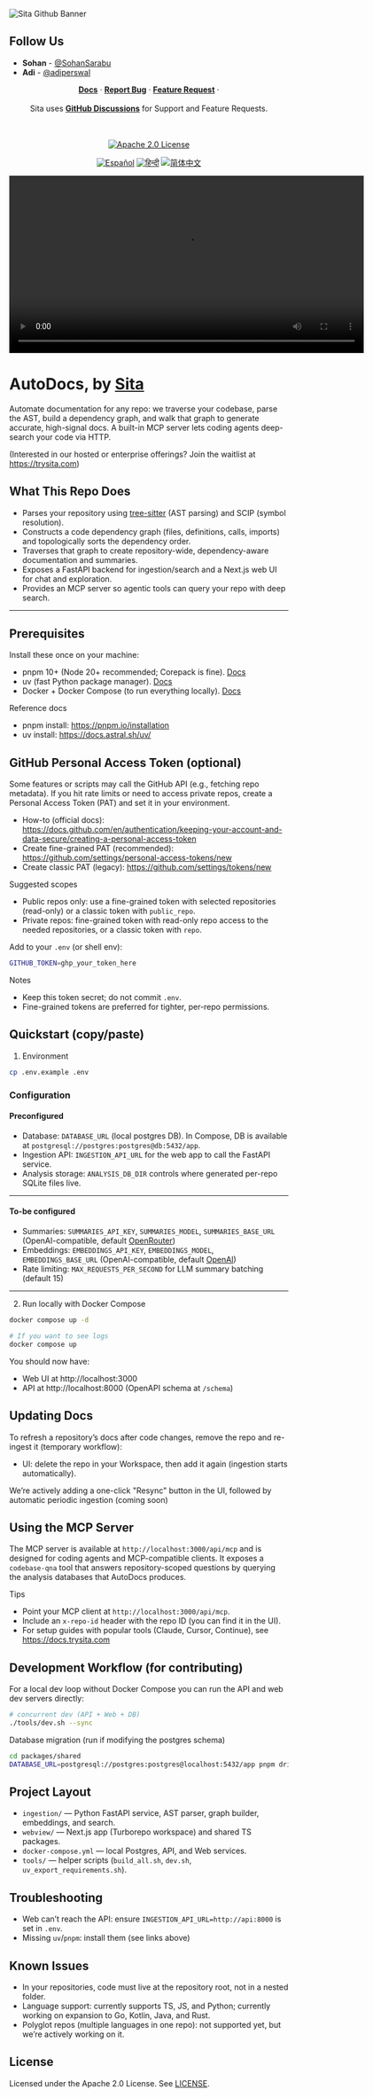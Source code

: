 ![Sita Github Banner](https://raw.githubusercontent.com/TrySita/AutoDocs/refs/heads/main/assets/sita-og.png)

## Follow Us
- **Sohan** - [@SohanSarabu](https://x.com/SohanSarabu)
- **Adi** - [@adiperswal](https://x.com/adiperswal)

<div align="center">
   <div>
      <a href="https://docs.trysita.com"><strong>Docs</strong></a> ·
      <a href="https://github.com/TrySita/AutoDocs/issues"><strong>Report Bug</strong></a> ·
      <a href="https://langfuse.com/ideas"><strong>Feature Request</strong></a> ·
   </div>
   <br/>
   <span>Sita uses <a href="https://github.com/orgs/TrySita/discussions"><strong>GitHub Discussions</strong></a>  for Support and Feature Requests.</span>
   <br/>
   <br/>
   <br/>
   <div>
   </div>
</div>

<p align="center">
   <a href="./LICENSE">
   <img src="https://img.shields.io/badge/License-Apache%202.0-E11311.svg" alt="Apache 2.0 License">
   </a>
</p>

<p align="center">
  <a href="./readmes/README.zh-CN.md"><img alt="Español" src="https://img.shields.io/badge/Español-d9d9d9"></a>
  <a href="./readmes/README.zh-CN.md"><img alt="हिन्दी" src="https://img.shields.io/badge/Hindi-d9d9d9"></a>
    <a href="./readmes/README.zh-CN.md"><img alt="简体中文" src="https://img.shields.io/badge/简体中文-d9d9d9"></a>
</p>

<video width="640" controls>
 <source src="https://github.com/TrySita/AutoDocs/raw/refs/heads/main/assets/sita%20demo.mp4" type="video/mp4">
 Your browser does not support the video tag.
</video>

# AutoDocs, by [Sita](https://trysita.com)

Automate documentation for any repo: we traverse your codebase, parse the AST, build a dependency graph, and walk that graph to generate accurate, high-signal docs. A built-in MCP server lets coding agents deep-search your code via HTTP.

(Interested in our hosted or enterprise offerings? Join the waitlist at https://trysita.com)

## What This Repo Does

- Parses your repository using [tree-sitter](https://github.com/tree-sitter/tree-sitter) (AST parsing) and SCIP (symbol resolution).
- Constructs a code dependency graph (files, definitions, calls, imports) and topologically sorts the dependency order.
- Traverses that graph to create repository-wide, dependency-aware documentation and summaries.
- Exposes a FastAPI backend for ingestion/search and a Next.js web UI for chat and exploration.
- Provides an MCP server so agentic tools can query your repo with deep search.

---

## Prerequisites

Install these once on your machine:

- pnpm 10+ (Node 20+ recommended; Corepack is fine). [Docs](https://pnpm.io/installation)
- uv (fast Python package manager). [Docs](https://docs.astral.sh/uv/)
- Docker + Docker Compose (to run everything locally). [Docs](https://docs.docker.com/engine/install/)

Reference docs

- pnpm install: https://pnpm.io/installation
- uv install: https://docs.astral.sh/uv/

## GitHub Personal Access Token (optional)

Some features or scripts may call the GitHub API (e.g., fetching repo metadata). If you hit rate limits or need to access private repos, create a Personal Access Token (PAT) and set it in your environment.

- How-to (official docs): https://docs.github.com/en/authentication/keeping-your-account-and-data-secure/creating-a-personal-access-token
- Create fine-grained PAT (recommended): https://github.com/settings/personal-access-tokens/new
- Create classic PAT (legacy): https://github.com/settings/tokens/new

Suggested scopes

- Public repos only: use a fine-grained token with selected repositories (read-only) or a classic token with `public_repo`.
- Private repos: fine-grained token with read-only repo access to the needed repositories, or a classic token with `repo`.

Add to your `.env` (or shell env):

```bash
GITHUB_TOKEN=ghp_your_token_here
```

Notes

- Keep this token secret; do not commit `.env`.
- Fine-grained tokens are preferred for tighter, per-repo permissions.

## Quickstart (copy/paste)

1. Environment

```bash
cp .env.example .env
```

### Configuration

#### Preconfigured

- Database: `DATABASE_URL` (local postgres DB). In Compose, DB is available at `postgresql://postgres:postgres@db:5432/app`.
- Ingestion API: `INGESTION_API_URL` for the web app to call the FastAPI service.
- Analysis storage: `ANALYSIS_DB_DIR` controls where generated per-repo SQLite files live.

---

#### To-be configured

- Summaries: `SUMMARIES_API_KEY`, `SUMMARIES_MODEL`, `SUMMARIES_BASE_URL` (OpenAI-compatible, default [OpenRouter](https://openrouter.ai/))
- Embeddings: `EMBEDDINGS_API_KEY`, `EMBEDDINGS_MODEL`, `EMBEDDINGS_BASE_URL` (OpenAI-compatible, default [OpenAI](https://openai.com/api/))
- Rate limiting: `MAX_REQUESTS_PER_SECOND` for LLM summary batching (default 15)

---

2. Run locally with Docker Compose

```bash
docker compose up -d

# If you want to see logs
docker compose up
```

You should now have:

- Web UI at http://localhost:3000
- API at http://localhost:8000 (OpenAPI schema at `/schema`)

## Updating Docs

To refresh a repository’s docs after code changes, remove the repo and re-ingest it (temporary workflow):

- UI: delete the repo in your Workspace, then add it again (ingestion starts automatically).

We’re actively adding a one-click "Resync" button in the UI, followed by automatic periodic ingestion (coming soon)

## Using the MCP Server

The MCP server is available at `http://localhost:3000/api/mcp` and is designed for coding agents and MCP-compatible clients. It exposes a `codebase-qna` tool that answers repository-scoped questions by querying the analysis databases that AutoDocs produces.

Tips

- Point your MCP client at `http://localhost:3000/api/mcp`.
- Include an `x-repo-id` header with the repo ID (you can find it in the UI).
- For setup guides with popular tools (Claude, Cursor, Continue), see https://docs.trysita.com

## Development Workflow (for contributing)

For a local dev loop without Docker Compose you can run the API and web dev servers directly:

```bash
# concurrent dev (API + Web + DB)
./tools/dev.sh --sync
```

Database migration (run if modifying the postgres schema)

```bash
cd packages/shared
DATABASE_URL=postgresql://postgres:postgres@localhost:5432/app pnpm drizzle-kit push --config drizzle.main.config.ts
```

## Project Layout

- `ingestion/` — Python FastAPI service, AST parser, graph builder, embeddings, and search.
- `webview/` — Next.js app (Turborepo workspace) and shared TS packages.
- `docker-compose.yml` — local Postgres, API, and Web services.
- `tools/` — helper scripts (`build_all.sh`, `dev.sh`, `uv_export_requirements.sh`).

## Troubleshooting

- Web can’t reach the API: ensure `INGESTION_API_URL=http://api:8000` is set in `.env`.
- Missing `uv`/`pnpm`: install them (see links above)

## Known Issues

- In your repositories, code must live at the repository root, not in a nested folder.
- Language support: currently supports TS, JS, and Python; currently working on expansion to Go, Kotlin, Java, and Rust.
- Polyglot repos (multiple languages in one repo): not supported yet, but we’re actively working on it.

## License

Licensed under the Apache 2.0 License. See [LICENSE](./LICENSE).
